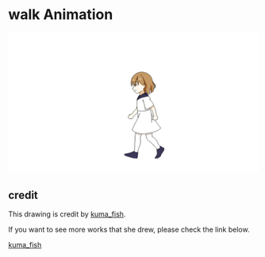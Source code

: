 # walk Animation 

![AAA](https://raw.githubusercontent.com/VincentYeh-dev/IMG2PDF/master/sample/sample-imgs/walk_animation/walka1.png)

## credit
This drawing is credit by [kuma_fish](https://instagram.com/kuma_fishs?igshid=4o7rza34ha3p).

If you want to see more works that she drew, please check the link below.

[kuma_fish](https://instagram.com/kuma_fishs?igshid=4o7rza34ha3p)


